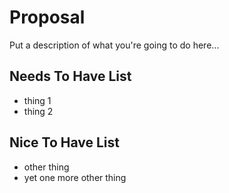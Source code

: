 # Proposal 

Put a description of what you're going to do here...

## Needs To Have List

- thing 1
- thing 2

## Nice To Have List

- other thing
- yet one more other thing
